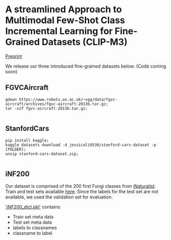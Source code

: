 # A streamlined Approach to Multimodal Few-Shot Class Incremental Learning for Fine-Grained Datasets (CLIP-M3)

[Preprint](https://arxiv.org/abs/2403.06295)

We release our three introduced fine-grained datasets below: (Code coming soon) 




## FGVCAircraft

```
gdown https://www.robots.ox.ac.uk/~vgg/data/fgvc-aircraft/archives/fgvc-aircraft-2013b.tar.gz;
tar -xzf fgvc-aircraft-2013b.tar.gz;
    
```

## StanfordCars


```
pip install kaggle;
kaggle datasets download -d jessicali9530/stanford-cars-dataset -p [FOLDER];
unzip stanford-cars-dataset.zip;
    
```

## iNF200
Our dataset is comprised of the 200 first Fungi classes from [iNaturalist](https://github.com/visipedia/inat_comp/tree/master/2021).
Train and test sets available [here](https://huggingface.co/datasets/tldoan/iNF200/tree/main).
Since the labels for the test set are not available, we used the validation set for evaluation.

['iNF200_dict.pkl'](https://huggingface.co/datasets/tldoan/iNF200/tree/main) contains:
- Train set meta data
- Test set meta data
- labels to classnames
- classname to label

  
